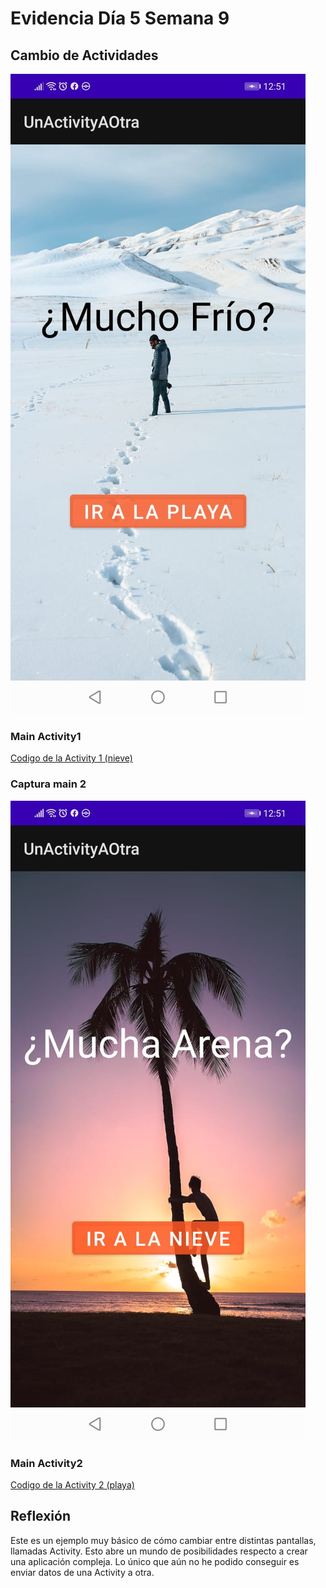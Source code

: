 # Evidencia Día 5 Semana 9
## Cambio de Actividades
![captura-de-la-app](./Activity1.jpeg)
### Main Activity1
[Codigo de la Activity 1 (nieve)](./)
### Captura main 2
![captura-secunaria-de-la-app](./Activity2.jpeg)
### Main Activity2
[Codigo de la Activity 2 (playa)](./)
## Reflexión
Este es un ejemplo muy básico de cómo cambiar entre distintas pantallas, llamadas Activity. Esto abre un mundo de posibilidades respecto a crear una aplicación compleja. Lo único que aún no he podido conseguir es enviar datos de una Activity a otra.
